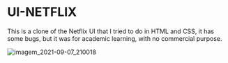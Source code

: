 # UI-NETFLIX
 This is a clone of the Netflix UI that I tried to do in HTML and CSS, it has some bugs, but it was for academic learning, with no commercial purpose.
 
![imagem_2021-09-07_210018](https://user-images.githubusercontent.com/83480663/132553594-3837c389-aa6d-40ef-ba44-f7c0c95cf15a.png)

